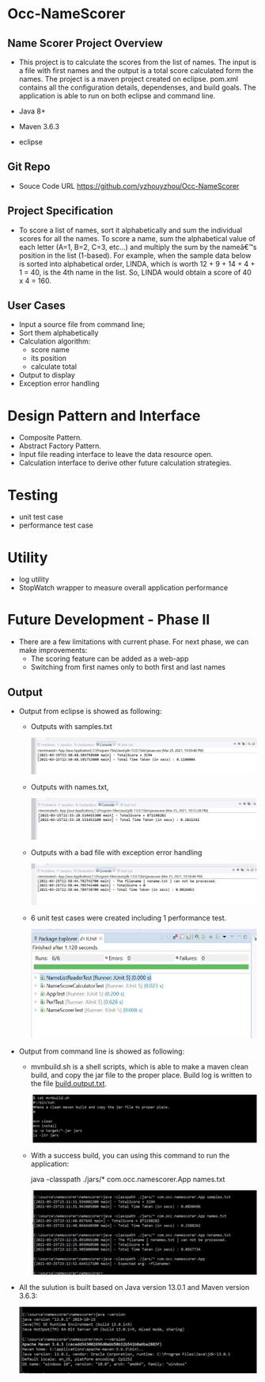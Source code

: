 # Occ-NameScorer

## Name Scorer Project Overview
*   This project is to calculate the scores from the list of names. The input is a file with first names and the output is a total score calculated form the names. The project is a maven project created on eclipse. pom.xml contains all the configuration details, dependenses, and build goals. The application is able to run on both eclipse and command line.

*   Java 8+
*   Maven 3.6.3
*   eclipse


## Git Repo
*   Souce Code URL  https://github.com/yzhouyzhou/Occ-NameScorer

## Project Specification
*   To score a list of names, sort it alphabetically and sum the individual scores 
for all the names. To score a name, sum the alphabetical value of each letter (A=1, B=2, 
C=3, etc...) and multiply the sum by the nameâ€™s position in the list (1-based).
For example, when the sample data below is sorted into alphabetical order, LINDA, 
which is worth 12 + 9 + 14 + 4 + 1 = 40, is the 4th name in the list. So, LINDA would 
obtain a score of 40 x 4 = 160.

## User Cases
*   Input a source file from command line;
*   Sort them alphabetically
*   Calculation algorithm: 
    *   score name 
    *   its position
    *   calculate total
*   Output to display
*   Exception error handling

# Design Pattern and Interface
*   Composite Pattern.
*   Abstract Factory Pattern.
*   Input file reading interface to leave the data resource open.
*   Calculation interface to derive other future calculation strategies.

# Testing
*   unit test case
*   performance test case
    
# Utility
*   log utility
*   StopWatch wrapper to measure overall application performance


# Future Development - Phase II
*   There are a few limitations with current phase. For next phase, we can make improvements:
    *   The scoring feature can be added as a web-app
    *   Switching from first names only to both first and last names


## Output

*   Output from eclipse is showed as following:
   
    *   Outputs with samples.txt

        ![node-image1](images/node1.JPG)
    


    *   Outputs with names.txt, 

        ![node-image2](images/node2.JPG)



    *   Outputs with a bad file with exception error handling

        ![node-image3](images/node3.JPG)



    *   6 unit test cases were created including 1 performance test. 

        ![node-image4](images/node4.JPG)



*   Output from command line is showed as following:

    *   mvnbuild.sh is a shell scripts, which is able to make a maven clean build, and copy the jar file to the proper place.  Build log is written to the file [build.output.txt](https://github.com/yzhouyzhou/Occ-NameScorer/blob/master/build.output.txt). 

        ![node-image5](images/node5.JPG)


    *   With a success build, you can using this command to run the application:

        java -classpath ./jars/* com.occ.namescorer.App names.txt

        ![node-image6](images/node6.JPG)


*   All the sulution is built based on Java version 13.0.1 and Maven version 3.6.3:

       ![node-image7](images/node7.JPG)



